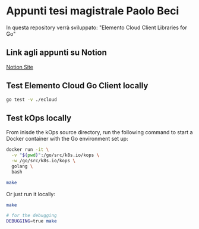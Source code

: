 # Appunti tesi magistrale Paolo Beci
In questa repository verrà sviluppato: "Elemento Cloud Client Libraries for Go"

## Link agli appunti su Notion
[Notion Site](https://glimmer-slip-7ec.notion.site/appunti-tesi-paolo?pvs=4)

## Test Elemento Cloud Go Client locally
```bash
go test -v ./ecloud
```

## Test kOps locally
From inisde the kOps source directory, run the following command to start a Docker container with the Go environment set up:
```bash
docker run -it \
  -v "$(pwd)":/go/src/k8s.io/kops \
  -w /go/src/k8s.io/kops \
  golang \
  bash

make
```

Or just run it locally:
```bash
make

# for the debugging
DEBUGGING=true make
```